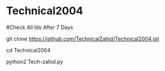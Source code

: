 # Technical2004

#Check All Ids After 7 Days 

git clone https://github.com/TechnicalZahid/Technical2004.git

cd Technical2004

python2 Tech-zahid.py

